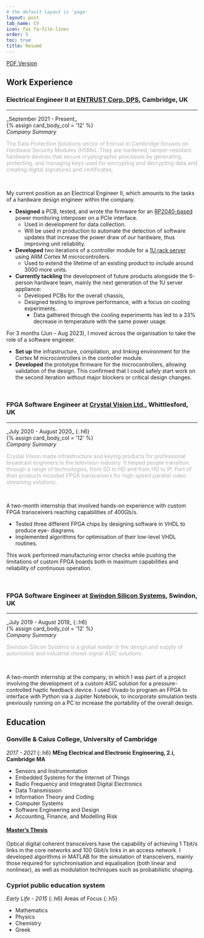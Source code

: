 ```yaml
---
# the default layout is 'page'
layout: post
tab_name: CV
icon: fas fa-file-lines
order: 5
toc: true
title: Resumé
---
```


[PDF Version](/assets/files/Christou_CV.pdf)

## Work Experience

### Electrical Engineer II at [ENTRUST Corp. DPS](https://www.entrust.com/digital-security/hsm), Cambridge, UK
<hr>
_September 2021 - Present_

<div id="post-list" class="flex-grow-5 px-xl-1">
<article class="card-wrapper card">
      <div class="post-preview row g-0">
      {% assign card_body_col = '12' %}
        <div class="col-md-{{ card_body_col }}">
          <div class="card-body d-flex flex-column">
            <em class = "card-title my-0 mt-md-0">Company Summary</em>
            <p class=" mb-1" style="color:rgb(175,176,177)">
                The Data Protection Solutions sector of Entrust in Cambridge focuses on Hardware Security Modules (HSMs).
                They are hardened, tamper-resistant hardware devices that secure cryptographic processes by generating, protecting, and managing keys used for encrypting and decrypting data and creating digital signatures and certificates.
            </p>
            <!-- .post-meta -->
            </div>
          <!-- .card-body -->
        </div>
        </div>
</article>
</div>
<br>

My current position as an Electrical Engineer II, which amounts to the tasks of a hardware design
engineer within the company.

* **Designed** a PCB, tested, and wrote the firmware for an [RP2040-based](https://thepihut.com/products/tiny-2040) power
monitoring interposer on a PCIe interface.
  * Used in development for data collection.
  * Will be used in production to automate the detection of software updates that increase the power
draw of our hardware, thus improving unit reliability.
* **Developed** two iterations of a controller module for a
[1U rack server](https://www.entrust.com/digital-security/hsm/products/nshield-hsms/nshield-connect) using ARM Cortex M microcontrollers.
  * Used to extend the lifetime of an existing product to include around 3000 more units.
* **Currently tackling** the development of future products alongside the 5-person hardware team,
mainly the next generation of the 1U server appliance:
  * Developed PCBs for the overall chassis,
  * Designed testing to improve performance, with a focus on cooling experiments.
    * Data gathered through the cooling experiments has led to a 33% decrease in temperature with the same power usage.

For 3 months (Jun – Aug 2023), I moved across the organisation to take the role of a software
engineer.

  * **Set up** the infrastructure, compilation, and linking environment for the
Cortex M microcontrollers in the controller module.
  * **Developed** the prototype firmware for the
microcontrollers, allowing validation of the design. This confirmed that I could safely start work on
the second iteration without major blockers or critical design changes.

<br>

### FPGA Software Engineer at [Crystal Vision Ltd.](https://uk.linkedin.com/company/crystal-vision-limited), Whittlesford, UK

<hr>
_July 2020 - August 2020_
{:.h6}

<div id="post-list" class="flex-grow-5 px-xl-1">
<article class="card-wrapper card">
      <div class="post-preview row g-0">
      {% assign card_body_col = '12' %}
        <div class="col-md-{{ card_body_col }}">
          <div class="card-body d-flex flex-column">
            <em class = "card-title my-0 mt-md-0">Company Summary</em>
            <p class=" mb-1" style="color:rgb(175,176,177)">
               Crystal Vision made infrastructure and keying products for professional broadcast engineers in the television industry. It helped people transition through a range of technologies, from SD to HD and from HD to IP. Part of their products included FPGA transceivers for high-speed parallel video streaming solutions.
            </p>
            <!-- .post-meta -->
            </div>
          <!-- .card-body -->
        </div>
        </div>
</article>
</div>
<br>

A two-month internship that involved hands-on experience with custom FPGA transceivers reaching
capabilities of 400Gb/s.

* Tested three different FPGA chips by designing software in VHDL to produce eye-
diagrams.
* Implemented algorithms for optimisation of their low-level VHDL routines.

This work performed manufacturing error checks while pushing the limitations of custom FPGA boards
both in maximum capabilities and reliability of continuous operation.

<br>

### FPGA Software Engineer at [Swindon Silicon Systems](https://www.swindonsilicon.com/custom-ic-design/), Swindon, UK

<hr>
_July 2019 - August 2019_
{:.h6}

<div id="post-list" class="flex-grow-5 px-xl-1">
<article class="card-wrapper card">
      <div class="post-preview row g-0">
      {% assign card_body_col = '12' %}
        <div class="col-md-{{ card_body_col }}">
          <div class="card-body d-flex flex-column">
            <em class = "card-title my-0 mt-md-0">Company Summary</em>
            <p class=" mb-1" style="color:rgb(175,176,177)">
               Swindon Silicon Systems is a global leader in the design and supply of automotive and industrial mixed-signal ASIC solutions.
            </p>
            <!-- .post-meta -->
            </div>
          <!-- .card-body -->
        </div>
        </div>
</article>
</div>
<br>

A two-month internship at the company, in which I was part of a project involving the development of a
custom ASIC solution for a pressure-controlled haptic feedback device.
I used Vivado to program an FPGA to interface with Python via a Jupiter Notebook, to incorporate
simulation tests previously running on a PC to increase the portability of the overall design.

## Education

### Gonville & Caius College, University of Cambridge

_2017 - 2021_
{:.h6}
**MEng Electrical and Electronic Engineering, 2.i, Cambridge MA**

* Sensors and Instrumentation
* Embedded Systems for the Internet of Things
* Radio Frequency and Integrated Digital Electronics
* Data Transmission
* Information Theory and Coding
* Computer Systems
* Software Engineering and Design
* Accounting, Finance, and Modelling Risk

#### [Master’s Thesis](https://github.com/Emc54/CoherentTransceivers)

Optical digital coherent transceivers have the capability of achieving 1 Tbit/s links in the core networks
and 100 Gbit/s links in an access network. I developed algorithms in MATLAB for the simulation of transceivers,
mainly those required for synchronisation and equalisation (both linear and nonlinear), as well as
modulation techniques such as probabilistic shaping.

### Cypriot public education system

_Early Life - 2015_
{:.h6}
Areas of Focus
{:.h5}

* Mathematics
* Physics
* Chemistry
* Greek
